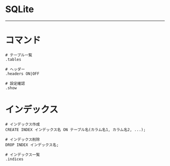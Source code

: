 # SQLite

---

# コマンド

```
# テーブル一覧
.tables

# ヘッダー
.headers ON|OFF

# 設定確認
.show
```

# インデックス

```
# インデックス作成
CREATE INDEX インデックス名 ON テーブル名(カラム名1, カラム名2, ...);

# インデックス削除
DROP INDEX インデックス名;

# インデックス一覧
.indices
```

